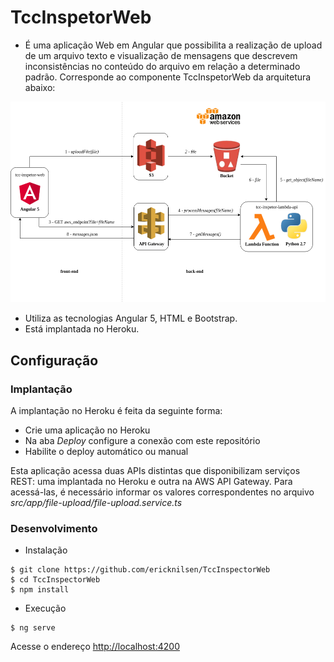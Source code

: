 # TccInspetorWeb

- É uma aplicação Web em Angular que possibilita a realização de upload de um arquivo texto e visualização de mensagens que descrevem inconsistências no conteúdo do arquivo em relação a determinado padrão. Corresponde ao componente TccInspetorWeb da arquitetura abaixo:

![](https://github.com/ericknilsen/TccInspetorCore/blob/master/docs/Arquitetura_ABNT.png)

- Utiliza as tecnologias Angular 5, HTML e Bootstrap.
- Está implantada no Heroku.


## Configuração

### Implantação

A implantação no Heroku é feita da seguinte forma:

- Crie uma aplicação no Heroku 
- Na aba _Deploy_ configure a conexão com este repositório
- Habilite o deploy automático ou manual

Esta aplicação acessa duas APIs distintas que disponibilizam serviços REST: uma implantada no Heroku e outra na AWS API Gateway. Para acessá-las, é necessário informar os valores correspondentes no arquivo _src/app/file-upload/file-upload.service.ts_


### Desenvolvimento

- Instalação

```shell
$ git clone https://github.com/ericknilsen/TccInspectorWeb
$ cd TccInspectorWeb
$ npm install
```
- Execução

```shell
$ ng serve
```
Acesse o endereço [http://localhost:4200](http://localhost:4200)




